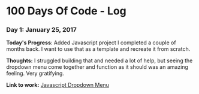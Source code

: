 # 100 Days Of Code - Log

### Day 1: January 25, 2017

**Today's Progress**: Added Javascript project I completed a couple of months back. I want to use that as a template and recreate it from scratch.

**Thoughts:** I struggled building that and needed a lot of help, but seeing the dropdown menu come together and function as it should was an amazing feeling. Very gratifying.

**Link to work:** [Javascript Dropdown Menu](https://github.com/ghostinhershell/Javascript-Dropdown-Menu)
